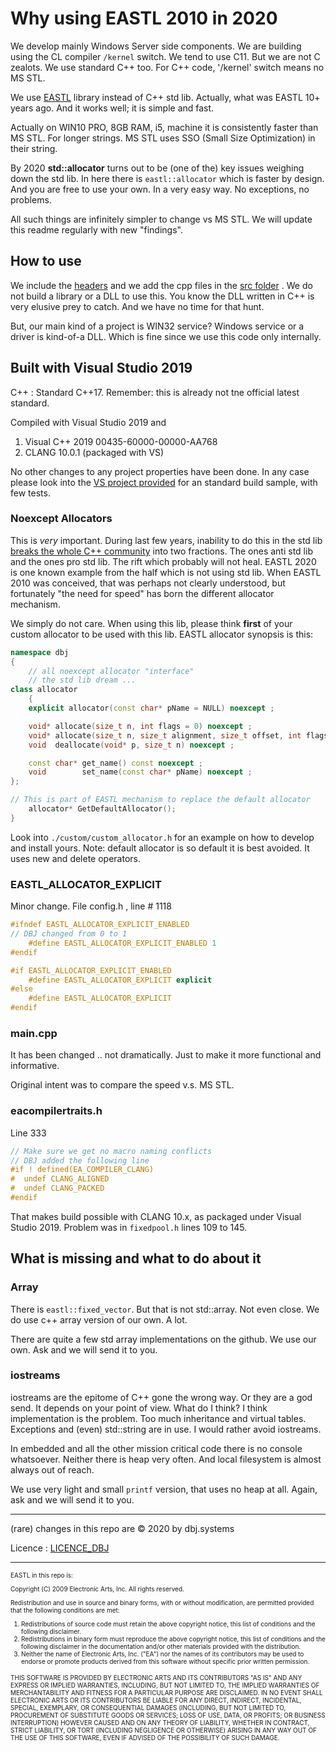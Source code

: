 # Why using EASTL 2010 in 2020

We develop mainly Windows Server side components. We are building using the CL compiler `/kernel` switch. We tend to use C11. But we are not C zealots. We use standard C++ too. For C++ code, '/kernel' switch means no MS STL. 

We use [EASTL](https://github.com/electronicarts/EASTL) library instead of C++ std lib. Actually, what was EASTL 10+ years ago. And it works well; it is simple and fast. 

Actually on WIN10 PRO, 8GB RAM, i5, machine it is consistently faster than MS STL. For longer strings. MS STL uses SSO (Small Size Optimization) in their string.

By 2020 **std::allocator** turns out to be (one of the) key issues weighing down the std lib. In here there is `eastl::allocator` which is faster by design.  And you are free to use your own. In a very easy way. No exceptions, no problems.

All such things are infinitely simpler to change vs MS STL. We will update this readme regularly with new "findings".

## How to use

We include the [headers](./include/) and we add the cpp files in the [src folder](./src/) . We do not build a library or a DLL to use this. You know the DLL written in C++ is very elusive prey to catch. And we have no time for that hunt. 

But, our main kind of a project is WIN32 service? Windows service or a driver is kind-of-a DLL. Which is fine since we use this code only internally.

## Built with Visual Studio 2019 

C++ : Standard C++17. Remember: this is already not tne official latest standard.

Compiled with Visual Studio 2019 and

1. Visual C++ 2019   00435-60000-00000-AA768
2. CLANG 10.0.1 (packaged with VS)

No other changes to any project properties have been done. In any case please look into the [VS project provided](./dbj_test/) for an standard build sample, with few tests.

### Noexcept Allocators

This is *very* important. During last few years, inability to do this in the std lib [breaks the whole C++ community](https://thephd.github.io/freestanding-noexcept-allocators-vector-memory-hole) into two fractions. The ones anti std lib and the ones pro std lib. The rift which probably will not heal. EASTL 2020 is one known example from the half which is not using std lib. When EASTL 2010 was conceived, that was perhaps not clearly understood, but fortunately "the need for speed" has born the different allocator mechanism.

We simply do not care. When using this lib, please think **first** of your custom allocator to be used with this lib. EASTL allocator synopsis is this:

```cpp
namespace dbj
{
    // all noexcept allocator "interface"
    // the std lib dream ...
class allocator
    {
    explicit allocator(const char* pName = NULL) noexcept ;

    void* allocate(size_t n, int flags = 0) noexcept ;
    void* allocate(size_t n, size_t alignment, size_t offset, int flags = 0) noexcept ;
    void  deallocate(void* p, size_t n) noexcept ;

    const char* get_name() const noexcept ;
    void        set_name(const char* pName) noexcept ;
};

// This is part of EASTL mechanism to replace the default allocator
    allocator* GetDefaultAllocator(); 
}
```
Look into `./custom/custom_allocator.h` for an example on how to develop and install yours. Note: default allocator is so default it is best avoided. It uses new and delete operators.

### EASTL_ALLOCATOR_EXPLICIT

Minor change. File config.h , line # 1118

```cpp
#ifndef EASTL_ALLOCATOR_EXPLICIT_ENABLED
// DBJ changed from 0 to 1
    #define EASTL_ALLOCATOR_EXPLICIT_ENABLED 1
#endif

#if EASTL_ALLOCATOR_EXPLICIT_ENABLED
    #define EASTL_ALLOCATOR_EXPLICIT explicit
#else
    #define EASTL_ALLOCATOR_EXPLICIT 
#endif
```

### main.cpp

It has been changed .. not dramatically. Just to make it more functional and informative.

Original intent was to compare the speed v.s. MS STL.

### eacompilertraits.h

Line 333

```cpp
// Make sure we get no macro naming conflicts
// DBJ added the following line
#if ! defined(EA_COMPILER_CLANG)
#  undef CLANG_ALIGNED 
#  undef CLANG_PACKED 
#endif
```

That makes build possible with CLANG 10.x, as packaged under Visual Studio 2019. Problem was in `fixedpool.h` lines 109 to 145.

## What is missing and what to do about it

### Array

There is `eastl::fixed_vector`. But that is not std::array. Not even close. We do use c++ array version of our own. A lot.

There are quite a few std array implementations on the github. We use our own. Ask and we will send it to you.

### iostreams

iostreams are the epitome of C++ gone the wrong way. Or they are a god send. It depends on your point of view. What do I think? I think implementation is the problem. Too much inheritance and virtual tables. Exceptions and (even) std::string are in use. I would rather avoid iostreams.

In embedded and all the other mission critical code there is no console whatsoever. Neither there is heap very often. And local filesystem is almost always out of reach.

We use very light and small `printf` version, that uses no heap at all. Again, ask and we will send it to you.

---

(rare) changes in this repo are &copy; 2020 by dbj.systems

Licence : [LICENCE_DBJ](https://dbj.org/license_dbj/)

---

<font size="1" >
EASTL in this repo is:

Copyright (C) 2009 Electronic Arts, Inc.  All rights reserved.

Redistribution and use in source and binary forms, with or without
modification, are permitted provided that the following conditions
are met:

1.  Redistributions of source code must retain the above copyright
    notice, this list of conditions and the following disclaimer.
2.  Redistributions in binary form must reproduce the above copyright
    notice, this list of conditions and the following disclaimer in the
    documentation and/or other materials provided with the distribution.
3.  Neither the name of Electronic Arts, Inc. ("EA") nor the names of
    its contributors may be used to endorse or promote products derived
    from this software without specific prior written permission.

THIS SOFTWARE IS PROVIDED BY ELECTRONIC ARTS AND ITS CONTRIBUTORS "AS IS" AND ANY
EXPRESS OR IMPLIED WARRANTIES, INCLUDING, BUT NOT LIMITED TO, THE IMPLIED
WARRANTIES OF MERCHANTABILITY AND FITNESS FOR A PARTICULAR PURPOSE ARE
DISCLAIMED. IN NO EVENT SHALL ELECTRONIC ARTS OR ITS CONTRIBUTORS BE LIABLE FOR ANY
DIRECT, INDIRECT, INCIDENTAL, SPECIAL, EXEMPLARY, OR CONSEQUENTIAL DAMAGES
(INCLUDING, BUT NOT LIMITED TO, PROCUREMENT OF SUBSTITUTE GOODS OR SERVICES;
LOSS OF USE, DATA, OR PROFITS; OR BUSINESS INTERRUPTION) HOWEVER CAUSED AND
ON ANY THEORY OF LIABILITY, WHETHER IN CONTRACT, STRICT LIABILITY, OR TORT
(INCLUDING NEGLIGENCE OR OTHERWISE) ARISING IN ANY WAY OUT OF THE USE OF
THIS SOFTWARE, EVEN IF ADVISED OF THE POSSIBILITY OF SUCH DAMAGE.
</font>


